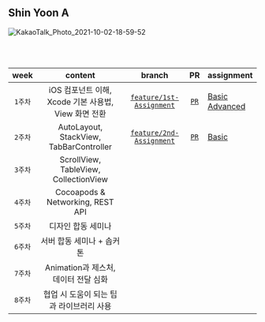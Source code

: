 ## Shin Yoon A 

![KakaoTalk_Photo_2021-10-02-18-59-52](https://user-images.githubusercontent.com/55099365/135711597-5ab7e5b5-b74a-4f6e-a5a2-50b5f8534ec6.png)

<br/> <br/>

| week | content | branch | PR | assignment |
|:------:|:------:|:------:|:------:|------|
|`1주차`| iOS 컴포넌트 이해, Xcode 기본 사용법, View 화면 전환| [`feature/1st-Assignment`](https://github.com/29th-WE-SOPT-iOS-Part/ShinYunA/tree/feature/1st-Assignment) | [`PR`](https://github.com/29th-WE-SOPT-iOS-Part/ShinYunA/pull/5)  | [Basic](https://github.com/29th-WE-SOPT-iOS-Part/ShinYunA/blob/feature/second-seminar/README/Assignment1-Basic.md) <br/> [Advanced](https://github.com/29th-WE-SOPT-iOS-Part/ShinYunA/blob/feature/second-seminar/README/Assignment1-Advanced.md) |
|`2주차`| AutoLayout, StackView, TabBarController | [`feature/2nd-Assignment`](https://github.com/29th-WE-SOPT-iOS-Part/ShinYunA/tree/feature/2nd-Assignment)| [`PR`](https://github.com/29th-WE-SOPT-iOS-Part/ShinYunA/pull/11) | [Basic](https://github.com/29th-WE-SOPT-iOS-Part/ShinYunA/blob/feature/2nd-Assignment/README/Assignment2.md) |
|`3주차`| ScrollView, TableView, CollectionView | | | |
|`4주차`| Cocoapods & Networking, REST API | | | |
|`5주차`| 디자인 합동 세미나 | | | |
|`6주차`| 서버 합동 세미나 + 솝커톤 | | | |
|`7주차`| Animation과 제스처, 데이터 전달 심화 | | | |
|`8주차`| 협업 시 도움이 되는 팁과 라이브러리 사용 | | | |
